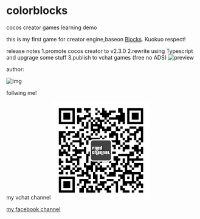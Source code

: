 # colorblocks
cocos creator games learning demo 

this is my first game for creator engine,baseon [Blocks](https://github.com/KuoKuo666/Blocks).  Kuokuo respect!

release notes
1.promote cocos creator to v2.3.0
2.rewrite using Typescript and upgrage some stuff
3.publish to vchat games  (free no ADS)
![preview](https://raw.githubusercontent.com/fanfq/colorblocks/master/release/qrcode.jpg)


author:

![img](https://raw.githubusercontent.com/fanfq/creator_ws_protobuf_client/master/fred_40x40_write.png)
 
follwing me!

my vchat channel
![qrcode](https://raw.githubusercontent.com/fanfq/springboot_netty_websocket_protobuffer/master/dist/vcqrcode.jpg)

[my facebook channel](https://www.facebook.com/FredChannel-100585011578160/)
